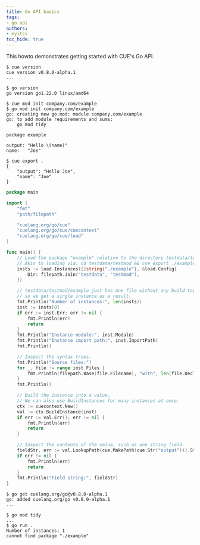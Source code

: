```yaml
---
title: Go API basics
tags:
- go api
authors:
- myitcv
toc_hide: true
---
```


This howto demonstrates getting started with CUE's Go API.

```text { title="TERMINAL" codeToCopy="Y3VlIHZlcnNpb24K" }
$ cue version
cue version v0.8.0-alpha.1
...
```

```text { title="TERMINAL" codeToCopy="Z28gdmVyc2lvbgo=" }
$ go version
go version go1.22.0 linux/amd64
```

```text { title="TERMINAL" codeToCopy="Y3VlIG1vZCBpbml0IGNvbXBhbnkuY29tL2V4YW1wbGUKZ28gbW9kIGluaXQgY29tcGFueS5jb20vZXhhbXBsZQo=" }
$ cue mod init company.com/example
$ go mod init company.com/example
go: creating new go.mod: module company.com/example
go: to add module requirements and sums:
	go mod tidy
```

```cue { title="some.cue" }
package example

output: "Hello \(name)"
name:   "Joe"
```


```text { title="TERMINAL" codeToCopy="Y3VlIGV4cG9ydCAuCg==" }
$ cue export .
{
    "output": "Hello Joe",
    "name": "Joe"
}
```


```go { title="main.go" }
package main

import (
	"fmt"
	"path/filepath"

	"cuelang.org/go/cue"
	"cuelang.org/go/cue/cuecontext"
	"cuelang.org/go/cue/load"
)

func main() {
	// Load the package "example" relative to the directory testdata/testmod.
	// Akin to loading via: cd testdata/testmod && cue export ./example
	insts := load.Instances([]string{"./example"}, &load.Config{
		Dir: filepath.Join("testdata", "testmod"),
	})

	// testdata/testmod/example just has one file without any build tags,
	// so we get a single instance as a result.
	fmt.Println("Number of instances:", len(insts))
	inst := insts[0]
	if err := inst.Err; err != nil {
		fmt.Println(err)
		return
	}
	fmt.Println("Instance module:", inst.Module)
	fmt.Println("Instance import path:", inst.ImportPath)
	fmt.Println()

	// Inspect the syntax trees.
	fmt.Println("Source files:")
	for _, file := range inst.Files {
		fmt.Println(filepath.Base(file.Filename), "with", len(file.Decls), "declarations")
	}
	fmt.Println()

	// Build the instance into a value.
	// We can also use BuildInstances for many instances at once.
	ctx := cuecontext.New()
	val := ctx.BuildInstance(inst)
	if err := val.Err(); err != nil {
		fmt.Println(err)
		return
	}

	// Inspect the contents of the value, such as one string field.
	fieldStr, err := val.LookupPath(cue.MakePath(cue.Str("output"))).String()
	if err != nil {
		fmt.Println(err)
		return
	}
	fmt.Println("Field string:", fieldStr)
}
```

```text { title="TERMINAL" codeToCopy="Z28gZ2V0IGN1ZWxhbmcub3JnL2dvQHYwLjguMC1hbHBoYS4xCmdvIG1vZCB0aWR5CmdvIHJ1biAuCg==" }
$ go get cuelang.org/go@v0.8.0-alpha.1
go: added cuelang.org/go v0.8.0-alpha.1
...

$ go mod tidy
...
$ go run .
Number of instances: 1
cannot find package "./example"
```
